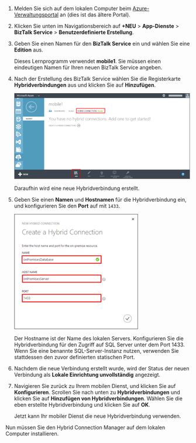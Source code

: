 
1. Melden Sie sich auf dem lokalen Computer beim [Azure-Verwaltungsportal](http://manager.windowsazure.com) an (dies ist das ältere Portal).

2. Klicken Sie unten im Navigationsbereich auf **+NEU** > **App-Dienste** > **BizTalk Service** > **Benutzerdefinierte Erstellung**.

3. Geben Sie einen Namen für den **BizTalk Service** ein und wählen Sie eine **Edition** aus.

	Dieses Lernprogramm verwendet **mobile1**. Sie müssen einen eindeutigen Namen für Ihren neuen BizTalk Service angeben.

4. Nach der Erstellung des BizTalk Service wählen Sie die Registerkarte **Hybridverbindungen** aus und klicken Sie auf **Hinzufügen**.

	![Hybridverbindung hinzufügen](./media/hybrid-connections-create-new/3.png)

	Daraufhin wird eine neue Hybridverbindung erstellt.

5. Geben Sie einen **Namen** und **Hostnamen** für die Hybridverbindung ein, und konfigurieren Sie den **Port** auf mit `1433`.
  
	![Hybridverbindung konfigurieren](./media/hybrid-connections-create-new/4.png)

	Der Hostname ist der Name des lokalen Servers. Konfigurieren Sie die Hybridverbindung für den Zugriff auf SQL Server unter dem Port 1433. Wenn Sie eine benannte SQL-Server-Instanz nutzen, verwenden Sie stattdessen den zuvor definierten statischen Port.

6. Nachdem die neue Verbindung erstellt wurde, wird der Status der neuen Verbindung als **Lokale Einrichtung unvollständig** angezeigt.

7. Navigieren Sie zurück zu Ihrem mobilen Dienst, und klicken Sie auf **Konfigurieren**. Scrollen Sie nach unten zu **Hybridverbindungen** und klicken Sie auf **Hinzufügen von Hybridverbindungen**. Wählen Sie die eben erstellte Hybridverbindung und klicken Sie auf **OK**.

    Jetzt kann Ihr mobiler Dienst die neue Hybridverbindung verwenden.

Nun müssen Sie den Hybrid Connection Manager auf dem lokalen Computer installieren.

<!---HONumber=July15_HO4-->